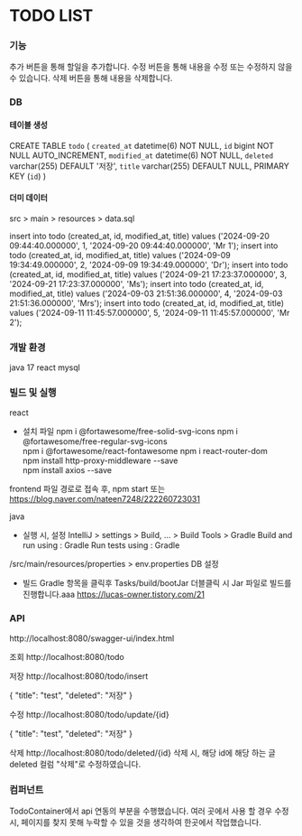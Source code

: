 # TODO LIST

### 기능
추가 버튼을 통해 할일을 추가합니다.
수정 버튼을 통해 내용을 수정 또는 수정하지 않을 수 있습니다.
삭제 버튼을 통해 내용을 삭제합니다.

### DB
#### 테이블 생성
CREATE TABLE `todo` (
  `created_at` datetime(6) NOT NULL,
  `id` bigint NOT NULL AUTO_INCREMENT,
  `modified_at` datetime(6) NOT NULL,
  `deleted` varchar(255) DEFAULT '저장',
  `title` varchar(255) DEFAULT NULL,
  PRIMARY KEY (`id`)
) 

#### 더미 데이터
src > main > resources > data.sql

insert into todo (created_at, id, modified_at, title) values ('2024-09-20 09:44:40.000000', 1, '2024-09-20 09:44:40.000000', 'Mr 1');
insert into todo (created_at, id, modified_at, title) values ('2024-09-09 19:34:49.000000', 2, '2024-09-09 19:34:49.000000', 'Dr');
insert into todo (created_at, id, modified_at, title) values ('2024-09-21 17:23:37.000000', 3, '2024-09-21 17:23:37.000000', 'Ms');
insert into todo (created_at, id, modified_at, title) values ('2024-09-03 21:51:36.000000', 4, '2024-09-03 21:51:36.000000', 'Mrs');
insert into todo (created_at, id, modified_at, title) values ('2024-09-11 11:45:57.000000', 5, '2024-09-11 11:45:57.000000', 'Mr 2');

### 개발 환경
java 17
react
mysql

### 빌드 및 실행
react 
- 설치 파일
npm i @fortawesome/free-solid-svg-icons
npm i @fortawesome/free-regular-svg-icons   
npm i @fortawesome/react-fontawesome
npm i react-router-dom         
npm install http-proxy-middleware --save         
npm install axios --save    

frontend 파일 경로로 접속 후, npm start
또는 
https://blog.naver.com/nateen7248/222260723031

java
- 실행 시, 설정
IntelliJ > settings > Build, ... > Build Tools > Gradle
Build and run using : Gradle
Run tests using : Gradle

/src/main/resources/properties > env.properties
DB 설정

- 빌드
Gradle 항목을 클릭후 Tasks/build/bootJar 더블클릭 시 Jar 파일로 빌드를 진행합니다.aaa
https://lucas-owner.tistory.com/21

### API
http://localhost:8080/swagger-ui/index.html

조회
http://localhost:8080/todo

저장
http://localhost:8080/todo/insert

{
  "title": "test",
  "deleted": "저장"
}

수정
http://localhost:8080/todo/update/{id}

{
  "title": "test",
  "deleted": "저장"
}

삭제
http://localhost:8080/todo/deleted/{id}
삭제 시, 해당 id에 해당 하는 글 deleted 컬럼 "삭제"로 수정하였습니다.

### 컴퍼넌트
TodoContainer에서 api 연동의 부분을 수행했습니다. 
여러 곳에서 사용 할 경우 수정 시, 페이지를 찾지 못해 누락할 수 있을 것을 생각하여 한곳에서 작업했습니다.